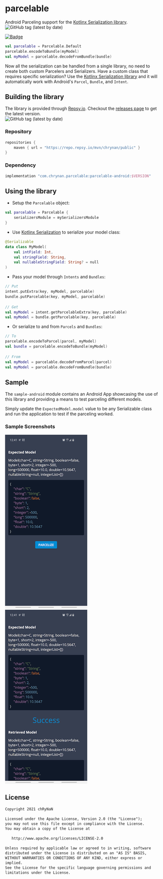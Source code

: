 # parcelable

Android Parceling support for the [Kotlinx Serialization library](https://github.com/Kotlin/kotlinx.serialization). <br />
<img alt="GitHub tag (latest by date)" src="https://img.shields.io/github/v/tag/chRyNaN/serialization-parcelable">

<a href="https://androidweekly.net/issues/issue-450"><img alt="Badge" src="https://androidweekly.net/issues/issue-450/badge" height="20px"></img></a>

```kotlin
val parcelable = Parcelable.Default
parcelable.encodeToBundle(myModel)
val myModel = parcelable.decodeFromBundle(bundle)
```

Now all the serialization can be handled from a single library, no need to create both custom Parcelers and Serializers.
Have a custom class that requires specific serialization? Use
the [Kotlinx Serialization library](https://github.com/Kotlin/kotlinx.serialization) and it will automatically work with
Android's `Parcel`, `Bundle`, and `Intent`.

## Building the library

The library is provided through [Repsy.io](https://repsy.io). Checkout the [releases page](https://github.com/chRyNaN/parcelable/releases) to get the latest version. <br />
<img alt="GitHub tag (latest by date)" src="https://img.shields.io/github/v/tag/chRyNaN/serialization-parcelable">

### Repository

```groovy
repositories {
    maven { url = "https://repo.repsy.io/mvn/chrynan/public" }
}
```

### Dependency

```groovy
implementation "com.chrynan.parcelable:parcelable-android:$VERSION"
```

## Using the library

* Setup the `Parcelable` object:

```kotlin
val parcelable = Parcelable {
    serializersModule = mySerializersModule
}
```

* Use [Kotlinx Serialization](https://github.com/Kotlin/kotlinx.serialization) to serialize your model class:

```kotlin
@Serializable
data class MyModel(
    val intField: Int,
    val stringField: String,
    val nullableStringField: String? = null
)
```

* Pass your model through `Intents` and `Bundles`:

```kotlin
// Put
intent.putExtra(key, myModel, parcelable)
bundle.putParcelable(key, myModel, parcelable)

// Get
val myModel = intent.getParcelableExtra(key, parcelable)
val myModel = bundle.getParcelable(key, parcelable)
```

* Or serialize to and from `Parcels` and `Bundles`:

```kotlin
// To
parcelable.encodeToParcel(parcel, myModel)
val bundle = parcelable.encodeToBundle(myModel)

// From
val myModel = parcelable.decodeFromParcel(parcel)
val myModel = parcelable.decodeFromBundle(bundle)
```

## Sample

The `sample-android` module contains an Android App showcasing the use of this library and providing a means to test
parceling different models.

Simply update the `ExpectedModel.model` value to be any Serializable class and run the application to test if the
parceling worked.

### Sample Screenshots

![Main Screen](assets/sample_main_screenshot.png)
![Results Screen](assets/sample_result_screenshot.png)

## License

```
Copyright 2021 chRyNaN

Licensed under the Apache License, Version 2.0 (the "License");
you may not use this file except in compliance with the License.
You may obtain a copy of the License at

   http://www.apache.org/licenses/LICENSE-2.0

Unless required by applicable law or agreed to in writing, software
distributed under the License is distributed on an "AS IS" BASIS,
WITHOUT WARRANTIES OR CONDITIONS OF ANY KIND, either express or implied.
See the License for the specific language governing permissions and
limitations under the License.
```
